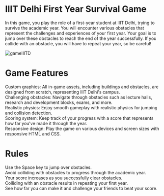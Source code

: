 # IIIT Delhi First Year Survival Game
In this game, you play the role of a first-year student at IIIT Delhi, trying to survive the academic year. You will encounter various obstacles that represent the challenges and experiences of your first year. Your goal is to jump over these obstacles to reach the end of the year successfully. If you collide with an obstacle, you will have to repeat your year, so be careful!

![gameIIITD](https://github.com/AdyaAgg/IIITD_Game/assets/119076165/44322260-01f4-466a-80b6-ae368c5e0a13)

# Game Features
Custom graphics: All in-game assets, including buildings and obstacles, are designed from scratch, representing IIIT Delhi's campus.\
Challenging obstacles: Navigate through obstacles such as lecture halls, research and development blocks, exams, and more.\
Realistic physics: Enjoy smooth gameplay with realistic physics for jumping and collision detection.\
Scoring system: Keep track of your progress with a score that represents how far you've made it through the year.\
Responsive design: Play the game on various devices and screen sizes with responsive HTML and CSS.


# Rules
Use the Space key to jump over obstacles.\
Avoid colliding with obstacles to progress through the academic year.\
Your score increases as you successfully clear obstacles.\
Colliding with an obstacle results in repeating your first year.\
See how far you can make it and challenge your friends to beat your score.
